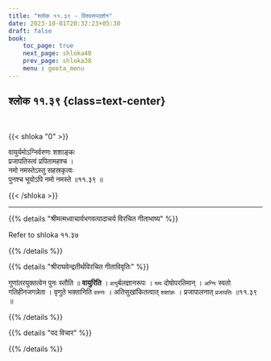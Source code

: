 ```yaml
---
title: "श्लोक ११.३९ - विश्वरूपदर्शन"
date: 2023-10-01T20:32:23+05:30
draft: false
book:
    toc_page: true
    next_page: shloka40
    prev_page: shloka38
    menu : geeta_menu
---
```




## श्लोक ११.३९ {class=text-center}

<br/>

{{< shloka  "0"  >}}

वायुर्यमोऽग्निर्वरुणः शशाङ्कः  
प्रजापतिस्त्वं प्रपितामहश्च ।    
नमो नमस्तेऽस्तु सहस्रकृत्वः  
पुनश्च भूयोऽपि नमो नमस्ते ॥११.३९ ॥

{{< /shloka >}}

---


{{% details "श्रीमत्मध्वाचार्यभगवत्पादाचर्य विरचित  गीताभाष्य" %}}

Refer to shloka ११.३७

{{% /details %}}



{{% details "श्रीराघवेन्द्रतीर्थविरचित गीताविवृतिः" %}}

गुणांतरयुक्तत्वेन पुनः स्तौति ॥ **वायुरिति** । 
`वायु`र्बलज्ञानरूपः । `यमः` दोषोपरतिमान्‌ । 
`अग्निः` स्वतो गतिहीनजगन्नेता । 
वृणुते भक्तानिति `वरुणः` ।
अतिसुखांकितत्वात्‌ `शशांकः` । 
प्रजापालनात्‌ `प्रजापतिः` ॥११.३९ ॥

{{% /details %}}



{{% details "पद विचार" %}}


{{% /details %}}
